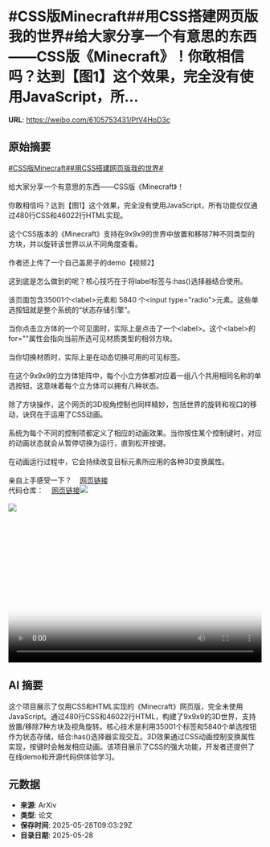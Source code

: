 # #CSS版Minecraft##用CSS搭建网页版我的世界#给大家分享一个有意思的东西——CSS版《Minecraft》！你敢相信吗？达到【图1】这个效果，完全没有使用JavaScript，所...

**URL**: https://weibo.com/6105753431/PtV4HoD3c

## 原始摘要

<a href="https://m.weibo.cn/search?containerid=231522type%3D1%26t%3D10%26q%3D%23CSS%E7%89%88Minecraft%23&amp;extparam=%23CSS%E7%89%88Minecraft%23" data-hide=""><span class="surl-text">#CSS版Minecraft#</span></a><a href="https://m.weibo.cn/search?containerid=231522type%3D1%26t%3D10%26q%3D%23%E7%94%A8CSS%E6%90%AD%E5%BB%BA%E7%BD%91%E9%A1%B5%E7%89%88%E6%88%91%E7%9A%84%E4%B8%96%E7%95%8C%23&amp;extparam=%23%E7%94%A8CSS%E6%90%AD%E5%BB%BA%E7%BD%91%E9%A1%B5%E7%89%88%E6%88%91%E7%9A%84%E4%B8%96%E7%95%8C%23" data-hide=""><span class="surl-text">#用CSS搭建网页版我的世界#</span></a><br><br>给大家分享一个有意思的东西——CSS版《Minecraft》！<br><br>你敢相信吗？达到【图1】这个效果，完全没有使用JavaScript，所有功能仅仅通过480行CSS和46022行HTML实现。<br><br>这个CSS版本的《Minecraft》支持在9x9x9的世界中放置和移除7种不同类型的方块，并以旋转该世界以从不同角度查看。<br><br>作者还上传了一个自己盖房子的demo【视频2】<br><br>这到底是怎么做到的呢？核心技巧在于将label标签与:has()选择器结合使用。<br><br>该页面包含35001个&lt;label&gt;元素和 5840 个&lt;input type="radio"&gt;元素。这些单选按钮就是整个系统的“状态存储引擎”。<br><br>当你点击立方体的一个可见面时，实际上是点击了一个&lt;label&gt;。这个&lt;label&gt;的for=""属性会指向当前所选可见材质类型的相邻方块。<br><br>当你切换材质时，实际上是在动态切换可用的可见标签。<br><br>在这个9x9x9的立方体矩阵中，每个小立方体都对应着一组八个共用相同名称的单选按钮，这意味着每个立方体可以拥有八种状态。<br><br>除了方块操作，这个网页的3D视角控制也同样精妙，包括世界的旋转和视口的移动，诀窍在于运用了CSS动画。<br><br>系统为每个不同的控制项都定义了相应的动画效果。当你按住某个控制键时，对应的动画状态就会从暂停切换为运行，直到松开按键。<br><br>在动画运行过程中，它会持续改变目标元素所应用的各种3D变换属性。<br><br>亲自上手感受一下？<a href="https://weibo.cn/sinaurl?u=https%3A%2F%2Fbenjaminaster.com%2Fcss-minecraft%2F" data-hide=""><span class="url-icon"><img style="width: 1rem;height: 1rem" src="https://h5.sinaimg.cn/upload/2015/09/25/3/timeline_card_small_web_default.png" referrerpolicy="no-referrer"></span><span class="surl-text">网页链接</span></a><br>代码仓库：<a href="https://weibo.cn/sinaurl?u=https%3A%2F%2Fgithub.com%2FBenjaminAster%2FCSS-Minecraft" data-hide=""><span class="url-icon"><img style="width: 1rem;height: 1rem" src="https://h5.sinaimg.cn/upload/2015/09/25/3/timeline_card_small_web_default.png" referrerpolicy="no-referrer"></span><span class="surl-text">网页链接</span></a><img style="" src="https://tvax4.sinaimg.cn/large/006Fd7o3gy1i1v9pcutyrj31dc1luqv5.jpg" referrerpolicy="no-referrer"><br><br><img style="" src="https://tvax1.sinaimg.cn/large/006Fd7o3ly1i1v9qbj9ahj31hc0so76u.jpg" referrerpolicy="no-referrer"><br><br><br clear="both"><div style="clear: both"></div><video controls="controls" poster="https://tvax2.sinaimg.cn/orj480/006Fd7o3ly1i1v9qb2hmxj31hc0so76u.jpg" style="width: 100%"><source src="https://f.video.weibocdn.com/o0/D1Px6Zjolx08oBaxJmvu01041200zI630E010.mp4?label=mp4_720p&amp;template=1336x720.25.0&amp;ori=0&amp;ps=1CwnkDw1GXwCQx&amp;Expires=1748426481&amp;ssig=VwMKkNLfHm&amp;KID=unistore,video"><source src="https://f.video.weibocdn.com/o0/WwXELEiylx08oBax1htK01041200hiWq0E010.mp4?label=mp4_hd&amp;template=892x480.25.0&amp;ori=0&amp;ps=1CwnkDw1GXwCQx&amp;Expires=1748426481&amp;ssig=R%2BFnWEjyjo&amp;KID=unistore,video"><source src="https://f.video.weibocdn.com/o0/Zv7BqrZmlx08oBawGWdi01041200aDsE0E010.mp4?label=mp4_ld&amp;template=668x360.25.0&amp;ori=0&amp;ps=1CwnkDw1GXwCQx&amp;Expires=1748426481&amp;ssig=TaYPy%2BmF4g&amp;KID=unistore,video"><p>视频无法显示，请前往<a href="https://video.weibo.com/show?fid=1034%3A5171308657311833" target="_blank" rel="noopener noreferrer">微博视频</a>观看。</p></video>

## AI 摘要

这个项目展示了仅用CSS和HTML实现的《Minecraft》网页版，完全未使用JavaScript。通过480行CSS和46022行HTML，构建了9x9x9的3D世界，支持放置/移除7种方块及视角旋转。核心技术是利用35001个<label>标签和5840个单选按钮作为状态存储，结合:has()选择器实现交互。3D效果通过CSS动画控制变换属性实现，按键时会触发相应动画。该项目展示了CSS的强大功能，开发者还提供了在线demo和开源代码供体验学习。

## 元数据

- **来源**: ArXiv
- **类型**: 论文
- **保存时间**: 2025-05-28T09:03:29Z
- **目录日期**: 2025-05-28
